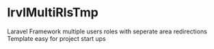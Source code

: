 # lrvlMultiRlsTmp
Laravel Framework multiple users roles with seperate area redirections Template easy for project start ups
